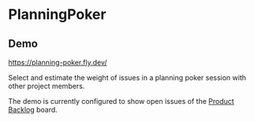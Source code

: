 # PlanningPoker

## Demo

https://planning-poker.fly.dev/

Select and estimate the weight of issues in a planning poker session with other project members.

The demo is currently configured to show open issues of the [Product Backlog](https://gitlab.com/1st8/planning_poker/-/boards/3468418) board.
